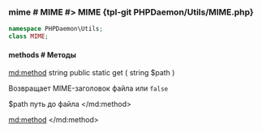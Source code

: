 ### mime # MIME #> MIME {tpl-git PHPDaemon/Utils/MIME.php}

```php
namespace PHPDaemon\Utils;
class MIME;
```

#### methods # Методы

<md:method>
string public static get ( string $path )

Возвращает MIME-заголовок файла или `false`

$path
путь до файла
</md:method>

<md:method>
</md:method>